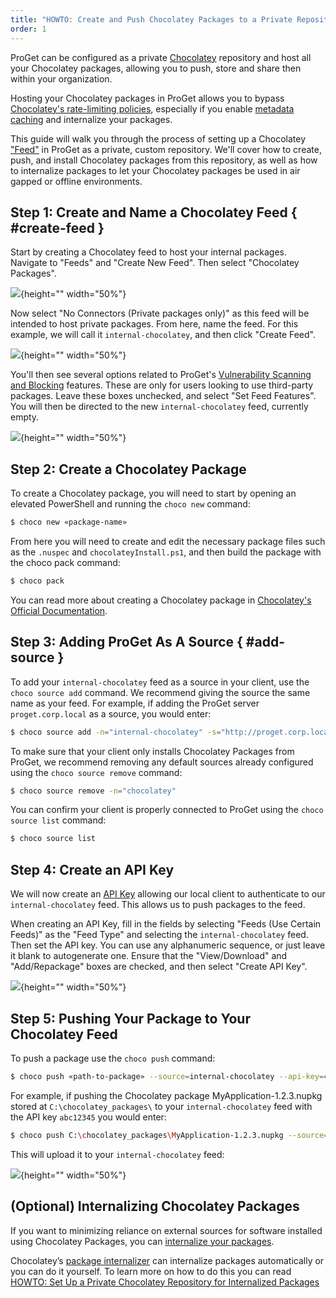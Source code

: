 ```yaml
---
title: "HOWTO: Create and Push Chocolatey Packages to a Private Repository in ProGet"
order: 1
---
```


ProGet can be configured as a private [Chocolatey](https://chocolatey.org) repository and host all your Chocolatey packages, allowing you to push, store and share then within your organization.

Hosting your Chocolatey packages in ProGet allows you to bypass [Chocolatey's rate-limiting policies](https://docs.chocolatey.org/en-us/community-repository/community-packages-disclaimer), especially if you enable [metadata caching](/docs/proget/feeds/connector-overview#connector-caching) and internalize your packages.

This guide will walk you through the process of setting up a Chocolatey ["Feed"](/docs/proget/feeds/feed-overview) in ProGet as a private, custom repository. We'll cover how to create, push, and install Chocolatey packages from this repository, as well as how to internalize packages to let your Chocolatey packages be used in air gapped or offline environments.

## Step 1: Create and Name a Chocolatey Feed { #create-feed }

Start by creating a Chocolatey feed to host your internal packages. Navigate to "Feeds" and "Create New Feed". Then select "Chocolatey Packages".

![](/resources/docs/proget-chocolatey-newfeed.png){height="" width="50%"}

Now select "No Connectors (Private packages only)" as this feed will be intended to host private packages. From here, name the feed. For this example, we will call it `internal-chocolatey`, and then click "Create Feed".

![](/resources/docs/proget-chocolatey-newfeed-internal.png){height="" width="50%"}

You'll then see several options related to ProGet's [Vulnerability Scanning and Blocking](/docs/proget/sca/vulnerabilities) features. These are only for users looking to use third-party packages. Leave these boxes unchecked, and select "Set Feed Features". You will then be directed to the new `internal-chocolatey` feed, currently empty.

![](/resources/docs/proget-chocolatey-internal-empty.png){height="" width="50%"}

## Step 2: Create a Chocolatey Package

To create a Chocolatey package, you will need to start by opening an elevated PowerShell and running the `choco new` command:

```bash
$ choco new «package-name»
```

From here you will need to create and edit the necessary package files such as the `.nuspec` and `chocolateyInstall.ps1`, and then build the package with the choco pack command:

```bash
$ choco pack
```

You can read more about creating a Chocolatey package in [Chocolatey's Official Documentation](https://docs.chocolatey.org/en-us/features/create-packages/).

## Step 3: Adding ProGet As A Source  { #add-source }

To add your `internal-chocolatey` feed as a source in your client, use the `choco source add` command. We recommend giving the source the same name as your feed. For example, if adding the ProGet server `proget.corp.local` as a source, you would enter:

```bash
$ choco source add -n="internal-chocolatey" -s="http://proget.corp.local/feeds/internal-chocolatey" --priority=1 
```

To make sure that your client only installs Chocolatey Packages from ProGet, we recommend removing any default sources already configured using the `choco source remove` command:

```bash
$ choco source remove -n="chocolatey"
```
You can confirm your client is properly connected to ProGet using the `choco source list` command:

```bash
$ choco source list
```

## Step 4: Create an API Key

We will now create an [API Key](/docs/proget/api/apikeys) allowing our local client to authenticate to our `internal-chocolatey` feed. This allows us to push packages to the feed.

When creating an API Key, fill in the fields by selecting "Feeds (Use Certain Feeds)" as the "Feed Type" and selecting the `internal-chocolatey` feed. Then set the API key. You can use any alphanumeric sequence, or just leave it blank to autogenerate one. Ensure that the "View/Download" and "Add/Repackage" boxes are checked, and then select "Create API Key".

![](/resources/docs/proget-chocolatey-apikey-internal.png){height="" width="50%"}

## Step 5: Pushing Your Package to Your Chocolatey Feed

To push a package use the `choco push` command:  

```bash
$ choco push «path-to-package» --source=internal-chocolatey --api-key=«api-key»
```

For example, if pushing the Chocolatey package MyApplication-1.2.3.nupkg stored at `C:\chocolatey_packages\` to your `internal-chocolatey` feed with the API key `abc12345` you would enter:

```bash
$ choco push C:\chocolatey_packages\MyApplication-1.2.3.nupkg --source=internal-chocolatey --api-key=abc12345
```

This will upload it to your `internal-chocolatey` feed:

![](/resources/docs/proget-chocolatey-internal-uploaded.png){height="" width="50%"}

## (Optional) Internalizing Chocolatey Packages

If you want to minimizing reliance on external sources for software installed using Chocolatey Packages, you can [internalize your packages](https://blog.inedo.com/chocolatey/internalization). 

Chocolatey’s [package internalizer](https://docs.chocolatey.org/en-us/features/package-internalizer) can internalize packages automatically or you can do it yourself. To learn more on how to do this you can read [HOWTO: Set Up a Private Chocolatey Repository for Internalized Packages](/docs/proget/feeds/chocolatey/howto-chocolatey-internalized)

